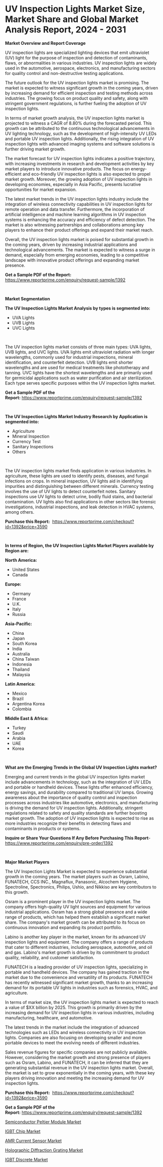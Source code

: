 <p><h1>UV Inspection Lights Market Size, Market Share and Global Market Analysis Report, 2024 - 2031</h1></p><p><strong>Market Overview and Report Coverage</strong></p>
<p><p>UV inspection lights are specialized lighting devices that emit ultraviolet (UV) light for the purpose of inspection and detection of contaminants, flaws, or abnormalities in various industries. UV inspection lights are widely used in the automotive, aerospace, electronics, and manufacturing sectors for quality control and non-destructive testing applications.</p><p>The future outlook for the UV inspection lights market is promising. The market is expected to witness significant growth in the coming years, driven by increasing demand for efficient inspection and testing methods across industries. The growing focus on product quality and safety, along with stringent government regulations, is further fueling the adoption of UV inspection lights.</p><p>In terms of market growth analysis, the UV inspection lights market is projected to witness a CAGR of 8.80% during the forecasted period. This growth can be attributed to the continuous technological advancements in UV lighting technology, such as the development of high-intensity UV LEDs and portable UV inspection lights. Additionally, the rising integration of UV inspection lights with advanced imaging systems and software solutions is further driving market growth.</p><p>The market forecast for UV inspection lights indicates a positive trajectory, with increasing investments in research and development activities by key market players to introduce innovative products. The focus on energy-efficient and eco-friendly UV inspection lights is also expected to propel market growth. Moreover, the growing adoption of UV inspection lights in developing economies, especially in Asia Pacific, presents lucrative opportunities for market expansion.</p><p>The latest market trends in the UV inspection lights industry include the integration of wireless connectivity capabilities in UV inspection lights for remote operation and data transfer. Furthermore, the incorporation of artificial intelligence and machine learning algorithms in UV inspection systems is enhancing the accuracy and efficiency of defect detection. The market is also witnessing partnerships and collaborations among key players to enhance their product offerings and expand their market reach.</p><p>Overall, the UV inspection lights market is poised for substantial growth in the coming years, driven by increasing industrial applications and technological advancements. The market is expected to witness a surge in demand, especially from emerging economies, leading to a competitive landscape with innovative product offerings and expanding market presence.</p></p>
<p><strong>Get a Sample PDF of the Report:</strong> <a href="https://www.reportprime.com/enquiry/request-sample/1392">https://www.reportprime.com/enquiry/request-sample/1392</a></p>
<p>&nbsp;</p>
<p><strong>Market Segmentation</strong></p>
<p><strong>The UV Inspection Lights Market Analysis by types is segmented into:</strong></p>
<p><ul><li>UVA Lights</li><li>UVB Lights</li><li>UVC Lights</li></ul></p>
<p>&nbsp;</p>
<p><p>The UV inspection lights market consists of three main types: UVA lights, UVB lights, and UVC lights. UVA lights emit ultraviolet radiation with longer wavelengths, commonly used for industrial inspections, mineral identification, and counterfeit detection. UVB lights emit shorter wavelengths and are used for medical treatments like phototherapy and tanning. UVC lights have the shortest wavelengths and are primarily used for germicidal applications such as water purification and air sterilization. Each type serves specific purposes within the UV inspection lights market.</p></p>
<p><strong>Get a Sample PDF of the Report:</strong>&nbsp;<a href="https://www.reportprime.com/enquiry/request-sample/1392">https://www.reportprime.com/enquiry/request-sample/1392</a></p>
<p>&nbsp;</p>
<p><strong>The UV Inspection Lights Market Industry Research by Application is segmented into:</strong></p>
<p><ul><li>Agriculture</li><li>Mineral Inspection</li><li>Currency Test</li><li>Sanitary Inspections</li><li>Others</li></ul></p>
<p>&nbsp;</p>
<p><p>The UV inspection lights market finds application in various industries. In agriculture, these lights are used to identify pests, diseases, and fungal infections on crops. In mineral inspection, UV lights aid in identifying impurities and distinguishing between different minerals. Currency testing involves the use of UV lights to detect counterfeit notes. Sanitary inspections use UV lights to detect urine, bodily fluid stains, and bacterial contamination. UV lights also find applications in other sectors like forensic investigations, industrial inspections, and leak detection in HVAC systems, among others.</p></p>
<p><strong>Purchase this Report:</strong>&nbsp; <a href="https://www.reportprime.com/checkout?id=1392&price=3590">https://www.reportprime.com/checkout?id=1392&price=3590</a></p>
<p>&nbsp;</p>
<p><strong>In terms of Region, the UV Inspection Lights Market Players available by Region are:</strong></p>
<p>
    <p> <strong> North America: </strong>
        <ul>
            <li>United States</li>
            <li>Canada</li>
        </ul>
        </p> 
    <p> <strong> Europe: </strong>
        <ul>
            <li>Germany</li>
            <li>France</li>
            <li>U.K.</li>
            <li>Italy</li>
            <li>Russia</li>
        </ul>
        </p> 
    <p> <strong> Asia-Pacific: </strong>
        <ul>
            <li>China</li>
            <li>Japan</li>
            <li>South Korea</li>
            <li>India</li>
            <li>Australia</li>
            <li>China Taiwan</li>
            <li>Indonesia</li>
            <li>Thailand</li>
            <li>Malaysia</li>
        </ul>
        </p> 
    <p> <strong> Latin America: </strong>
        <ul>
            <li>Mexico</li>
            <li>Brazil</li>
            <li>Argentina Korea</li>
            <li>Colombia</li>
        </ul>
        </p> 
    <p> <strong> Middle East & Africa: </strong>
        <ul>
            <li>Turkey</li>
            <li>Saudi</li>
            <li>Arabia</li>
            <li>UAE</li>
            <li>Korea</li>
        </ul>
    </p>
    </p>
<p>&nbsp;</p>
<p><strong>What are the Emerging Trends in the Global UV Inspection Lights market?</strong></p>
<p><p>Emerging and current trends in the global UV inspection lights market include advancements in technology, such as the integration of UV LEDs and portable or handheld devices. These lights offer enhanced efficiency, energy savings, and durability compared to traditional UV lamps. Growing awareness about the importance of quality control and inspection processes across industries like automotive, electronics, and manufacturing is driving the demand for UV inspection lights. Additionally, stringent regulations related to safety and quality standards are further boosting market growth. The adoption of UV inspection lights is expected to rise as more industries recognize their benefits in detecting flaws and contaminants in products or systems.</p></p>
<p><strong>Inquire or Share Your Questions If Any Before Purchasing This Report</strong>- <a href="https://www.reportprime.com/enquiry/pre-order/1392">https://www.reportprime.com/enquiry/pre-order/1392</a></p>
<p>&nbsp;</p>
<p><strong>Major Market Players</strong></p>
<p><p>The UV Inspection Lights Market is expected to experience substantial growth in the coming years. The market players such as Osram, Labino, FUNATECH, CCS INC., Magnaflux, Panasonic, Alcochem Hygiene, Spectroline, Spectronics, Philips, Ushio, and Nikkiso are key contributors to this growth.</p><p>Osram is a prominent player in the UV inspection lights market. The company offers high-quality UV light sources and equipment for various industrial applications. Osram has a strong global presence and a wide range of products, which has helped them establish a significant market share. The company's market growth can be attributed to its focus on continuous innovation and expanding its product portfolio.</p><p>Labino is another key player in the market, known for its advanced UV inspection lights and equipment. The company offers a range of products that cater to different industries, including aerospace, automotive, and oil and gas. Labino's market growth is driven by its commitment to product quality, reliability, and customer satisfaction.</p><p>FUNATECH is a leading provider of UV inspection lights, specializing in portable and handheld devices. The company has gained traction in the market due to the convenience and versatility of its products. FUNATECH has recently witnessed significant market growth, thanks to an increasing demand for its portable UV lights in industries such as forensics, HVAC, and agriculture.</p><p>In terms of market size, the UV inspection lights market is expected to reach a value of $XX billion by 2025. This growth is primarily driven by the increasing demand for UV inspection lights in various industries, including manufacturing, healthcare, and automotive.</p><p>The latest trends in the market include the integration of advanced technologies such as LEDs and wireless connectivity in UV inspection lights. Companies are also focusing on developing smaller and more portable devices to meet the evolving needs of different industries.</p><p>Sales revenue figures for specific companies are not publicly available. However, considering the market growth and strong presence of players such as Osram, Labino, and FUNATECH, it can be inferred that they are generating substantial revenue in the UV inspection lights market. Overall, the market is set to grow exponentially in the coming years, with these key players driving innovation and meeting the increasing demand for UV inspection lights.</p></p>
<p><strong>Purchase this Report:</strong>&nbsp;&nbsp;<a href="https://www.reportprime.com/checkout?id=1392&price=3590">https://www.reportprime.com/checkout?id=1392&price=3590</a></p>
<p></p>
<p><strong>Get a Sample PDF of the Report:</strong>&nbsp;<a href="https://www.reportprime.com/enquiry/request-sample/1392">https://www.reportprime.com/enquiry/request-sample/1392</a></p>
<p><p><a href="https://github.com/joannesouthgate/Market-Research-Report-List-1/blob/main/semiconductor-peltier-module-market.md">Semiconductor Peltier Module Market</a></p><p><a href="https://github.com/markusgodoy/Market-Research-Report-List-1/blob/main/igbt-chip-market.md">IGBT Chip Market</a></p><p><a href="https://github.com/gaydyna/Market-Research-Report-List-2/blob/main/amr-current-sensor-market.md">AMR Current Sensor Market</a></p><p><a href="https://github.com/julyju69/Market-Research-Report-List-1/blob/main/holographic-diffraction-grating-market.md">Holographic Diffraction Grating Market</a></p><p><a href="https://github.com/amonskiyk/Market-Research-Report-List-2/blob/main/igbt-discrete-market.md">IGBT Discrete Market</a></p></p>